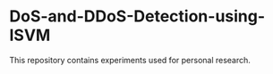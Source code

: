 # DoS-and-DDoS-Detection-using-ISVM
This repository contains experiments used for personal research.
